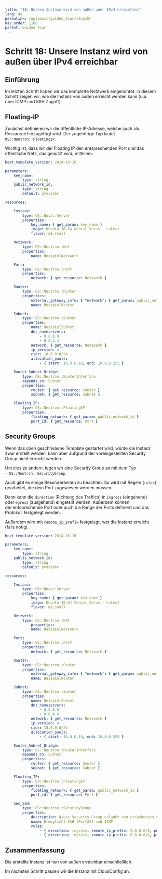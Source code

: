 ```yaml
---
title: "18: Unsere Instanz wird von außen über IPv4 erreichbar"
lang: de
permalink: /optimist/guided_tour/step18/
nav_order: 1180
parent: Guided Tour
---
```


# Schritt 18: Unsere Instanz wird von außen über IPv4 erreichbar

## Einführung

Im letzten Schritt haben wir das komplette Netzwerk eingerichtet. In diesem Schritt zeigen wir, wie
die Instanz von außen erreicht werden kann (u.a. über ICMP
und SSH Zugriff).

## Floating-IP

Zunächst definieren wir die öffentliche IP-Adresse, welche auch als Ressource
hinzugefügt wird. Der zugehörige Typ lautet `OS::Neutron::FloatingIP`.

Wichtig ist, dass wir der Floating IP den entsprechenden Port und das öffentliche Netz, das genutzt wird, mitteilen:

```yaml
heat_template_version: 2014-10-16

parameters:
    key_name:
        type: string
    public_network_id:
        type: string
        default: provider

resources:

    Instanz:
        type: OS::Nova::Server
        properties:
            key_name: { get_param: key_name }
            image: Ubuntu 16.04 Xenial Xerus - Latest
            flavor: m1.small

    Netzwerk:
        type: OS::Neutron::Net
        properties:
            name: BeispielNetzwerk

    Port:
        type: OS::Neutron::Port
        properties:
            network: { get_resource: Netzwerk }

    Router:
        type: OS::Neutron::Router
        properties:
            external_gateway_info: { "network": { get_param: public_network_id } }
            name: BeispielRouter

    Subnet:
        type: OS::Neutron::Subnet
        properties:
            name: BeispielSubnet
            dns_nameservers:
                - 8.8.8.8
                - 8.8.4.4
            network: { get_resource: Netzwerk }
            ip_version: 4
            cidr: 10.0.0.0/24
            allocation_pools:
                - { start: 10.0.0.10, end: 10.0.0.250 }

    Router_Subnet_Bridge:
        type: OS::Neutron::RouterInterface
        depends_on: Subnet
        properties:
            router: { get_resource: Router }
            subnet: { get_resource: Subnet }

    Floating_IP:
        type: OS::Neutron::FloatingIP
        properties:
            floating_network: { get_param: public_network_id }
            port_id: { get_resource: Port }
```

## Security Groups

Wenn das oben geschriebene Template gestartet wird, würde die Instanz
zwar erstellt werden, kann aber aufgrund der voreingestellten Security Group nicht erreicht werden.

Um dies zu ändern, legen wir eine Security Group an mit dem Typ
= `OS::Neutron::SecurityGroup`.

Auch gibt es einige Besonderheiten zu beachten. So wird mit
Regeln (`rules`) gearbeitet, die dem Port zugewiesen werden müssen.

Dann kann die `direction` (Richtung des Traffics) in `ingress` (eingehend)
oder `egress` (ausgehend) eingeteilt werden. Außerdem können der entsprechende Port oder auch
die Range der Ports definiert und das Protokoll festgelegt werden.

Außerdem wird mit `remote_ip_prefix` festgelegt, wer die Instanz erreicht (falls nötig).

```yaml
heat_template_version: 2014-10-16

parameters:
    key_name:
        type: string
    public_network_id:
        type: string
        default: provider

resources:

    Instanz:
        type: OS::Nova::Server
        properties:
            key_name: { get_param: key_name }
            image: Ubuntu 16.04 Xenial Xerus - Latest
            flavor: m1.small

    Netzwerk:
        type: OS::Neutron::Net
            properties:
            name: BeispielNetzwerk

    Port:
        type: OS::Neutron::Port
        properties:
            network: { get_resource: Netzwerk }

    Router:
        type: OS::Neutron::Router
        properties:
            external_gateway_info: { "network": { get_param: public_network_id } }
            name: BeispielRouter

    Subnet:
        type: OS::Neutron::Subnet
        properties:
            name: BeispielSubnet
            dns_nameservers:
                - 8.8.8.8
                - 8.8.4.4
            network: { get_resource: Netzwerk }
            ip_version: 4
            cidr: 10.0.0.0/24
            allocation_pools:
                - { start: 10.0.0.10, end: 10.0.0.250 }

    Router_Subnet_Bridge:
        type: OS::Neutron::RouterInterface
        depends_on: Subnet
        properties:
            router: { get_resource: Router }
            subnet: { get_resource: Subnet }

    Floating_IP:
        type: OS::Neutron::FloatingIP
        properties:
            floating_network: { get_param: public_network_id }
            port_id: { get_resource: Port }

    Sec_SSH:
        type: OS::Neutron::SecurityGroup
        properties:
            description: Diese Security Group erlaubt den eingehenden SSH-Traffic über Port22 und ICMP
            name: Ermöglicht SSH (Port22) und ICMP
            rules:
                - { direction: ingress, remote_ip_prefix: 0.0.0.0/0, port_range_min: 22, port_range_max: 22, protocol: tcp }
                - { direction: ingress, remote_ip_prefix: 0.0.0.0/0, protocol: icmp }
```

## Zusammenfassung

Die erstellte Instanz ist nun von außen erreichbar einschließlich.

Im nächsten Schritt passen wir die Instanz mit CloudConfig an.
